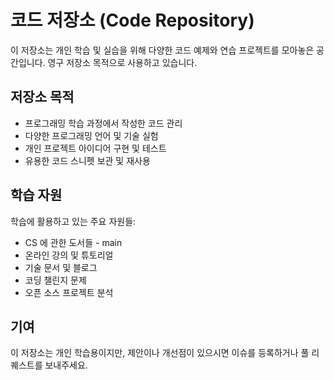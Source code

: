 # 코드 저장소 (Code Repository)

이 저장소는 개인 학습 및 실습을 위해 다양한 코드 예제와 연습 프로젝트를 모아놓은 공간입니다. 
영구 저장소 목적으로 사용하고 있습니다.

## 저장소 목적

- 프로그래밍 학습 과정에서 작성한 코드 관리
- 다양한 프로그래밍 언어 및 기술 실험
- 개인 프로젝트 아이디어 구현 및 테스트
- 유용한 코드 스니펫 보관 및 재사용

## 학습 자원

학습에 활용하고 있는 주요 자원들:
- CS 에 관한 도서들 - main
- 온라인 강의 및 튜토리얼
- 기술 문서 및 블로그
- 코딩 챌린지 문제
- 오픈 소스 프로젝트 분석

## 기여

이 저장소는 개인 학습용이지만, 제안이나 개선점이 있으시면 이슈를 등록하거나 풀 리퀘스트를 보내주세요.
